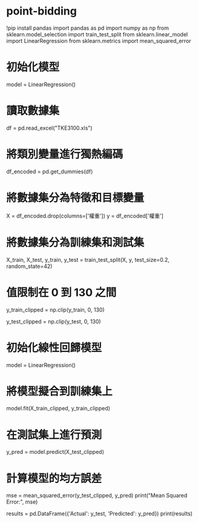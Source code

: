 # point-bidding
!pip install pandas
import pandas as pd
import numpy as np
from sklearn.model_selection import train_test_split
from sklearn.linear_model import LinearRegression
from sklearn.metrics import mean_squared_error



# 初始化模型
model = LinearRegression()


# 讀取數據集
df = pd.read_excel("TKE3100.xls")

# 將類別變量進行獨熱編碼
df_encoded = pd.get_dummies(df)

# 將數據集分為特徵和目標變量
X = df_encoded.drop(columns=['權重'])
y = df_encoded['權重']

# 將數據集分為訓練集和測試集
X_train, X_test, y_train, y_test = train_test_split(X, y, test_size=0.2, random_state=42)


# 值限制在 0 到 130 之間

y_train_clipped = np.clip(y_train, 0, 130)

y_test_clipped = np.clip(y_test, 0, 130)
# 初始化線性回歸模型
model = LinearRegression()

# 將模型擬合到訓練集上
model.fit(X_train_clipped, y_train_clipped)

# 在測試集上進行預測
y_pred = model.predict(X_test_clipped)

# 計算模型的均方誤差
mse = mean_squared_error(y_test_clipped, y_pred)
print("Mean Squared Error:", mse)

results = pd.DataFrame({'Actual': y_test, 'Predicted': y_pred})
print(results)
